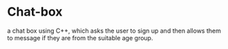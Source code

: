 # Chat-box
a chat box using C++, which asks the user to sign up and then allows them to message if they are from the suitable age group.
